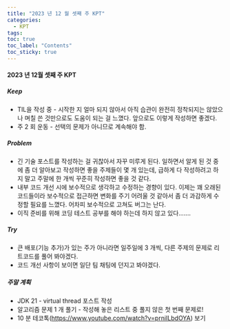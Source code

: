 ```yaml
---
title: "2023 년 12 월 셋째 주 KPT"
categories:
  - KPT
tags:
toc: true
toc_label: "Contents"
toc_sticky: true
---
```


#### 2023 년 12월 셋째 주 KPT

##### Keep

* TIL을 작성 중 - 시작한 지 얼마 되지 않아서 아직 습관이 완전히 정착되지는 않았으나 며칠 쓴 것만으로도 도움이 되는 걸 느꼈다. 앞으로도 이렇게 작성하면 좋겠다.
* 주 2 회 운동 - 선택의 문제가 아니므로 계속해야 함.



##### Problem

* 긴 기술 포스트를 작성하는 걸 귀찮아서 자꾸 미루게 된다. 일하면서 알게 된 것 중에 좀 더 알아보고 작성하면 좋을 주제들이 몇 개 있는데, 급하게 다 작성하려고 하지 말고 주말에 한 개씩 꾸준히 작성하면 좋을 것 같다.
* 내부 코드 개선 시에 보수적으로 생각하고 수정하는 경향이 있다. 이제는 꽤 오래된 코드들이라 보수적으로 접근하면 변화를 주기 어려울 것 같아서 좀 더 과감하게 수정할 필요를 느꼈다. 어차피 보수적으로 고쳐도 버그는 난다.
* 이직 준비를 위해 코딩 테스트 공부를 해야 하는데 하지 않고 있다.......



##### Try

* 큰 배포(기능 추가)가 있는 주가 아니라면 일주일에 3 개씩, 다른 주제의 문제로 리트코드를 풀어 봐야겠다.
* 코드 개선 사항이 보이면 일단 팀 채팅에 던지고 봐야겠다.



##### 주말 계획

* JDK 21 - virtual thread 포스트 작성
* 알고리즘 문제 1 개 풀기 - 작성해 놓은 리스트 중 풀지 않은 첫 번째 문제로!
* 10 분 테코톡(https://www.youtube.com/watch?v=prniILbdOYA) 보기